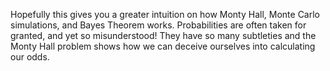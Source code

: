 Hopefully this gives you a greater intuition on how Monty Hall, Monte Carlo simulations, and Bayes Theorem works. Probabilities are often taken for granted, and yet so misunderstood! They have so many subtleties and the Monty Hall problem shows how we can deceive ourselves into calculating our odds. 